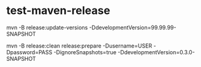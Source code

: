 # test-maven-release


mvn -B release:update-versions -DdevelopmentVersion=99.99.99-SNAPSHOT

mvn -B release:clean release:prepare -Dusername=USER -Dpassword=PASS -DignoreSnapshots=true -DdevelopmentVersion=0.3.0-SNAPSHOT

